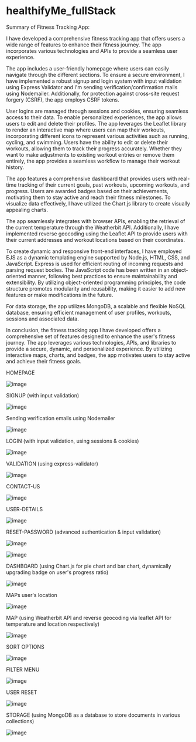 # healthifyMe_fullStack

Summary of Fitness Tracking App:

I have developed a comprehensive fitness tracking app that offers users a wide range of features to enhance their fitness journey. The app incorporates various technologies and APIs to provide a seamless user experience.

The app includes a user-friendly homepage where users can easily navigate through the different sections. To ensure a secure environment, I have implemented a robust signup and login system with input validation using Express Validator and I'm sending verification/confirmation mails using Nodemailer. Additionally, for protection against cross-site request forgery (CSRF), the app employs CSRF tokens.

User logins are managed through sessions and cookies, ensuring seamless access to their data. To enable personalized experiences, the app allows users to edit and delete their profiles. The app leverages the Leaflet library to render an interactive map where users can map their workouts, incorporating different icons to represent various activities such as running, cycling, and swimming. Users have the ability to edit or delete their workouts, allowing them to track their progress accurately. Whether they want to make adjustments to existing workout entries or remove them entirely, the app provides a seamless workflow to manage their workout history.

The app features a comprehensive dashboard that provides users with real-time tracking of their current goals, past workouts, upcoming workouts, and progress. Users are awarded badges based on their achievements, motivating them to stay active and reach their fitness milestones. To visualize data effectively, I have utilized the Chart.js library to create visually appealing charts. 

The app seamlessly integrates with browser APIs, enabling the retrieval of the current temperature through the Weatherbit API. Additionally, I have implemented reverse geocoding using the Leaflet API to provide users with their current addresses and workout locations based on their coordinates.

To create dynamic and responsive front-end interfaces, I have employed EJS as a dynamic templating engine supported by Node.js, HTML, CSS, and JavaScript. Express is used for efficient routing of incoming requests and parsing request bodies. The JavaScript code has been written in an object-oriented manner, following best practices to ensure maintainability and extensibility. By utilizing object-oriented programming principles, the code structure promotes modularity and reusability, making it easier to add new features or make modifications in the future.

For data storage, the app utilizes MongoDB, a scalable and flexible NoSQL database, ensuring efficient management of user profiles, workouts, sessions and associated data.

In conclusion, the fitness tracking app I have developed offers a comprehensive set of features designed to enhance the user's fitness journey. The app leverages various technologies, APIs, and libraries to provide a secure, dynamic, and personalized experience. By utilizing interactive maps, charts, and badges, the app motivates users to stay active and achieve their fitness goals.

HOMEPAGE

![image](https://github.com/pratikflies/healthifyMe_fullStack/assets/76919061/29b9f53a-7ddb-4ce9-805e-73a5a19d7fa1)

SIGNUP (with input validation)

![image](https://github.com/pratikflies/healthifyMe_fullStack/assets/76919061/4e1e2de2-9763-4d1c-9463-176d373f48f9)

Sending verification emails using Nodemailer

![image](https://github.com/pratikflies/healthifyMe_fullStack/assets/76919061/ab9995fe-71fe-4173-9e29-02c959d877f5)

LOGIN (with input validation, using sessions & cookies)

![image](https://github.com/pratikflies/healthifyMe_fullStack/assets/76919061/cf78b05e-e4e6-40b4-bd88-59a3cbfd8400)

VALIDATION (using express-validator)

![image](https://github.com/pratikflies/healthifyMe_fullStack/assets/76919061/0c8e5872-5499-40f8-96b4-051e03a83bda)

CONTACT-US

![image](https://github.com/pratikflies/healthifyMe_fullStack/assets/76919061/21f7c39f-89da-49ae-aebb-2a80b7ea74be)

USER-DETAILS

![image](https://github.com/pratikflies/healthifyMe_fullStack/assets/76919061/09b348e0-42b6-44c9-87af-b0935bacbaa4)

RESET-PASSWORD (advanced authentication & input validation)

![image](https://github.com/pratikflies/healthifyMe_fullStack/assets/76919061/cb9cdb09-3892-4c42-b5ef-6ed247dfa82f)

![image](https://github.com/pratikflies/healthifyMe_fullStack/assets/76919061/85ed06a8-3559-43f6-9790-e6f048b4c89e)

DASHBOARD (using Chart.js for pie chart and bar chart, dynamically upgrading badge on user's progress ratio)

![image](https://github.com/pratikflies/healthifyMe_fullStack/assets/76919061/023b5640-644b-4738-9d7b-4a9c97006789)

MAPs user's location 

![image](https://github.com/pratikflies/healthifyMe_fullStack/assets/76919061/d69f20a8-7789-4183-b494-4c1bea068fcb)

MAP (using Weatherbit API and reverse geocoding via leaflet API for temperature and location respectively)

![image](https://github.com/pratikflies/healthifyMe_fullStack/assets/76919061/8292d9ed-7183-40e2-92f3-fe3260005d15)

SORT OPTIONS

![image](https://github.com/pratikflies/healthifyMe_fullStack/assets/76919061/18f1f350-89b9-49a1-bfc0-47dfea4a42e1)

FILTER MENU

![image](https://github.com/pratikflies/healthifyMe_fullStack/assets/76919061/a1afbd5e-6778-4243-b29f-671f7a128297)

USER RESET 

![image](https://github.com/pratikflies/healthifyMe_fullStack/assets/76919061/d4b70a05-697a-4e46-bfda-54bd5e8c0b53)

STORAGE (using MongoDB as a database to store documents in various collections)

![image](https://github.com/pratikflies/healthifyMe_fullStack/assets/76919061/14f54f99-61a0-4eea-a0c1-326595a8b29f)
